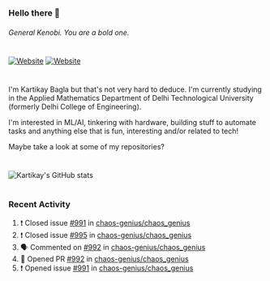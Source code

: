 ### Hello there 👋
###### General Kenobi. You are a bold one.

#
[![Website](https://img.shields.io/website?label=kartikaybagla.com&style=flat-square&url=https%3A%2F%2Fkartikaybagla.com)](https://kartikaybagla.com)
[![Website](https://img.shields.io/website?label=itwasthe.management&style=flat-square&url=https%3A%2F%2Fitwasthe.management)](https://itwasthe.management)
#

I'm Kartikay Bagla but that's not very hard to deduce. I'm currently studying in the Applied Mathematics Department of Delhi Technological University (formerly Delhi College of Engineering).

I'm interested in ML/AI, tinkering with hardware, building stuff to automate tasks and anything else that is fun, interesting and/or related to tech!

Maybe take a look at some of my repositories?

#
![Kartikay's GitHub stats](https://github-readme-stats.vercel.app/api?username=kartikay-bagla&count_private=true&show_icons=true&theme=radical)
#


### Recent Activity
<!--START_SECTION:activity-->
1. ❗️ Closed issue [#991](https://github.com/chaos-genius/chaos_genius/issues/991) in [chaos-genius/chaos_genius](https://github.com/chaos-genius/chaos_genius)
2. ❗️ Closed issue [#995](https://github.com/chaos-genius/chaos_genius/issues/995) in [chaos-genius/chaos_genius](https://github.com/chaos-genius/chaos_genius)
3. 🗣 Commented on [#992](https://github.com/chaos-genius/chaos_genius/issues/992) in [chaos-genius/chaos_genius](https://github.com/chaos-genius/chaos_genius)
4. 💪 Opened PR [#992](https://github.com/chaos-genius/chaos_genius/pull/992) in [chaos-genius/chaos_genius](https://github.com/chaos-genius/chaos_genius)
5. ❗️ Opened issue [#991](https://github.com/chaos-genius/chaos_genius/issues/991) in [chaos-genius/chaos_genius](https://github.com/chaos-genius/chaos_genius)
<!--END_SECTION:activity-->
